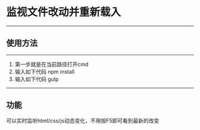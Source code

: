 ﻿# 监视文件改动并重新载入 #
***
## 使用方法 ##
***
1. 第一步就是在当前路径打开cmd
2. 输入如下代码
	    npm install	
3. 输入如下代码
	    gulp	

***
## 功能 ##
可以实时监听html/css/js动态变化，不用按F5即可看到最新的改变